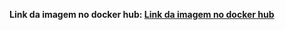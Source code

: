 **Link da imagem no docker hub: [Link da imagem no docker hub](https://hub.docker.com/repository/docker/guilhermefreitas13/go-fullcycle/general)**

